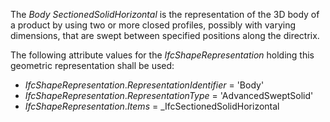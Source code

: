 The _Body SectionedSolidHorizontal_ is the representation of the 3D body of a product by using two or more closed profiles, possibly with varying dimensions,  that are swept between specified positions along the directrix.

The following attribute values for the _IfcShapeRepresentation_ holding this geometric representation shall be used:

* _IfcShapeRepresentation_._RepresentationIdentifier_ = 'Body'
* _IfcShapeRepresentation_._RepresentationType_ = 'AdvancedSweptSolid'
* _IfcShapeRepresentation_._Items_ = _IfcSectionedSolidHorizontal
